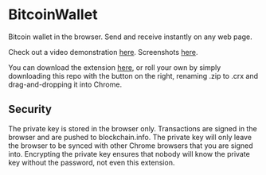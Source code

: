 BitcoinWallet
=============

Bitcoin wallet in the browser. Send and receive instantly on any web page.

Check out a video demonstration <a href="http://www.youtube.com/watch?v=DfoyuBTudDs">here</a>. Screenshots <a href="http://imgur.com/a/rMvdO">here</a>.

You can download the extension <a href="https://chrome.google.com/webstore/detail/bitcoin-wallet/mjjfjonhlkajifgkcmmgadaimemcihcj">here</a>, or roll your own by simply downloading this repo with the button on the right, renaming .zip to .crx and drag-and-dropping it into Chrome.

Security
--------

The private key is stored in the browser only. Transactions are signed in the browser and are pushed to blockchain.info. The private key will only leave the browser to be synced with other Chrome browsers that you are signed into. Encrypting the private key ensures that nobody will know the private key without the password, not even this extension.
